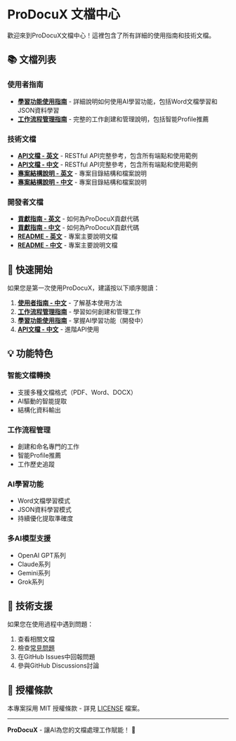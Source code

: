 # ProDocuX 文檔中心

歡迎來到ProDocuX文檔中心！這裡包含了所有詳細的使用指南和技術文檔。

## 📚 文檔列表

### 使用者指南
- **[學習功能使用指南](LEARNING_GUIDE.md)** - 詳細說明如何使用AI學習功能，包括Word文檔學習和JSON資料學習
- **[工作流程管理指南](WORKFLOW_GUIDE.md)** - 完整的工作創建和管理說明，包括智能Profile推薦

### 技術文檔
- **[API文檔 - 英文](API_EN.md)** - RESTful API完整參考，包含所有端點和使用範例
- **[API文檔 - 中文](API_ZH.md)** - RESTful API完整參考，包含所有端點和使用範例
- **[專案結構說明 - 英文](STRUCTURE_EN.md)** - 專案目錄結構和檔案說明
- **[專案結構說明 - 中文](STRUCTURE_ZH.md)** - 專案目錄結構和檔案說明

### 開發者文檔
- **[貢獻指南 - 英文](DEVELOPER_GUIDE_EN.md)** - 如何為ProDocuX貢獻代碼
- **[貢獻指南 - 中文](DEVELOPER_GUIDE_ZH.md)** - 如何為ProDocuX貢獻代碼
- **[README - 英文](../README.md)** - 專案主要說明文檔
- **[README - 中文](README_ZH.md)** - 專案主要說明文檔

## 🚀 快速開始

如果您是第一次使用ProDocuX，建議按以下順序閱讀：

1. **[使用者指南 - 中文](USER_GUIDE_ZH.md)** - 了解基本使用方法
2. **[工作流程管理指南](WORKFLOW_GUIDE.md)** - 學習如何創建和管理工作
3. **[學習功能使用指南](LEARNING_GUIDE.md)** - 掌握AI學習功能（開發中）
4. **[API文檔 - 中文](API_ZH.md)** - 進階API使用

## 💡 功能特色

### 智能文檔轉換
- 支援多種文檔格式（PDF、Word、DOCX）
- AI驅動的智能提取
- 結構化資料輸出

### 工作流程管理
- 創建和命名專門的工作
- 智能Profile推薦
- 工作歷史追蹤

### AI學習功能
- Word文檔學習模式
- JSON資料學習模式
- 持續優化提取準確度

### 多AI模型支援
- OpenAI GPT系列
- Claude系列
- Gemini系列
- Grok系列

## 🔧 技術支援

如果您在使用過程中遇到問題：

1. 查看相關文檔
2. 檢查[常見問題](../USAGE.md#常見問題)
3. 在GitHub Issues中回報問題
4. 參與GitHub Discussions討論

## 📄 授權條款

本專案採用 MIT 授權條款 - 詳見 [LICENSE](../LICENSE) 檔案。

---

**ProDocuX** - 讓AI為您的文檔處理工作賦能！ 🚀
























